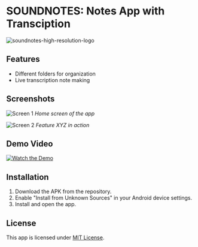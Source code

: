 # SOUNDNOTES: Notes App with Transciption


![soundnotes-high-resolution-logo](https://github.com/user-attachments/assets/edc8e30c-2b5c-44ea-baba-179cf58f1517)



## Features
- Different folders for organization
- Live transcription note making

## Screenshots
![Screen 1](screenshots/screen1.png)
_Home screen of the app_

![Screen 2](screenshots/screen2.png)
_Feature XYZ in action_

## Demo Video
[![Watch the Demo](https://img.youtube.com/vi/VIDEO_ID/0.jpg)](https://www.youtube.com/watch?v=VIDEO_ID)

## Installation
1. Download the APK from the repository.
2. Enable "Install from Unknown Sources" in your Android device settings.
3. Install and open the app.

## License
This app is licensed under [MIT License](LICENSE).
